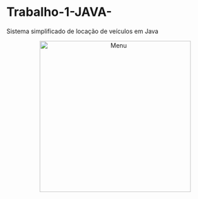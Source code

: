 # Trabalho-1-JAVA-
Sistema simplificado de locação de veículos em Java


<p align="center">
  <img sr="ImagemT1p1/menu.png" width="350" title="Menu">
  </p>
